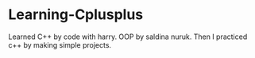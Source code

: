 # Learning-Cplusplus

Learned C++ by code with harry.
OOP by saldina nuruk.
Then I practiced c++ by making simple projects. 
